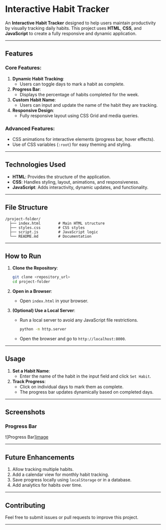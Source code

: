 # Interactive Habit Tracker

An **Interactive Habit Tracker** designed to help users maintain productivity by visually tracking daily habits. This project uses **HTML**, **CSS**, and **JavaScript** to create a fully responsive and dynamic application.

---

## Features

### Core Features:
1. **Dynamic Habit Tracking**: 
   - Users can toggle days to mark a habit as complete.
2. **Progress Bar**: 
   - Displays the percentage of habits completed for the week.
3. **Custom Habit Name**: 
   - Users can input and update the name of the habit they are tracking.
4. **Responsive Design**: 
   - Fully responsive layout using CSS Grid and media queries.

### Advanced Features:
- CSS animations for interactive elements (progress bar, hover effects).
- Use of CSS variables (`:root`) for easy theming and styling.

---

## Technologies Used
- **HTML**: Provides the structure of the application.
- **CSS**: Handles styling, layout, animations, and responsiveness.
- **JavaScript**: Adds interactivity, dynamic updates, and functionality.

---

## File Structure
```
/project-folder/
  ├── index.html        # Main HTML structure
  ├── styles.css        # CSS styles
  ├── script.js         # JavaScript logic
  └── README.md         # Documentation
```

---

## How to Run

1. **Clone the Repository**:
   ```bash
   git clone <repository_url>
   cd project-folder
   ```

2. **Open in a Browser**:
   - Open `index.html` in your browser.

3. **(Optional) Use a Local Server**:
   - Run a local server to avoid any JavaScript file restrictions.
     ```bash
     python -m http.server
     ```
   - Open the browser and go to `http://localhost:8000`.

---

## Usage
1. **Set a Habit Name**:
   - Enter the name of the habit in the input field and click `Set Habit`.
2. **Track Progress**:
   - Click on individual days to mark them as complete.
   - The progress bar updates dynamically based on completed days.

---

## Screenshots


### Progress Bar
![Progress Bar][image](https://github.com/user-attachments/assets/4e715d21-0781-46af-8a6d-a285df25a24a)


---

## Future Enhancements
1. Allow tracking multiple habits.
2. Add a calendar view for monthly habit tracking.
3. Save progress locally using `localStorage` or in a database.
4. Add analytics for habits over time.

---

## Contributing
Feel free to submit issues or pull requests to improve this project.

---



